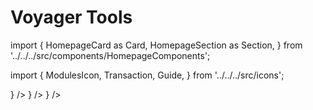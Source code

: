 # Voyager Tools

import {
  HomepageCard as Card,
  HomepageSection as Section,
} from '../../../src/components/HomepageComponents';

import {
  ModulesIcon,
  Transaction,
  Guide,
} from '../../../src/icons';

<Section>
  <Card
    title="Voyager Widget"
    description="Widget to integrate cross-chain swaps on your website"
    to="/voyager/tools/voyager-widget"
    icon={<ModulesIcon />}
  />
    <Card
    title="Voyager PathFinder API"
    description="An API to integrate Voyager's cross-chain swap functionality"
    to="/voyager/tools/voyager-pathfinder-api"
    icon={<Transaction />}
  />
 <Card
    title="Voyager JS SDK"
    description="SDK to integrate Voyager's cross-chain swap functionality"
    to="/voyager/tools/voyager-js-sdk"
    icon={<Guide />}
  />
</Section>

